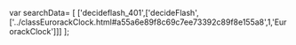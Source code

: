 var searchData= \[
\[\'decideflash\_401\',\[\'decideFlash\',\[\'../classEurorackClock.html\#a55a6e89f8c69c7ee73392c89f8e155a8\',1,\'EurorackClock\'\]\]\]
\];
